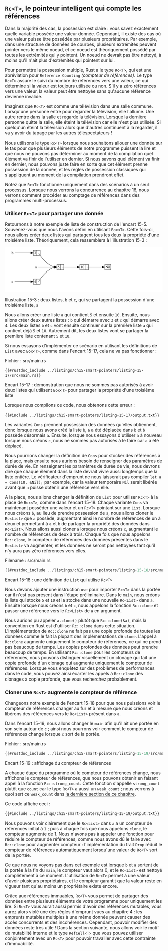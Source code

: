<!--
## `Rc<T>`, the Reference Counted Smart Pointer
-->

## `Rc<T>`, le pointeur intelligent qui compte les références

<!--
In the majority of cases, ownership is clear: you know exactly which variable
owns a given value. However, there are cases when a single value might have
multiple owners. For example, in graph data structures, multiple edges might
point to the same node, and that node is conceptually owned by all of the edges
that point to it. A node shouldn’t be cleaned up unless it doesn’t have any
edges pointing to it.
-->

Dans la majorité des cas, la possession est claire : vous savez exactement
quelle variable possède une valeur donnée. Cependant, il existe des cas où une
valeur puisse être possédée par plusieurs propriétaires. Par exemple, dans une
structure de données de courbes, plusieurs extrémités peuvent pointer vers le
même noeud, et ce noeud est théoriquement possédé par toutes les extrémités qui
y pointent. Un noeud ne devrait pas être nettoyé, à moins qu'il n'ait plus
d'extrémités qui pointent sur lui.

<!--
To enable multiple ownership, Rust has a type called `Rc<T>`, which is an
abbreviation for *reference counting*. The `Rc<T>` type keeps track of the
number of references to a value which determines whether or not a value is
still in use. If there are zero references to a value, the value can be cleaned
up without any references becoming invalid.
-->

Pour permettre la possession multiple, Rust a le type `Rc<T>`, qui est une
abréviation pour `Reference Counting` *(compteur de références)*. Le type
`Rc<T>` assure le suivi du nombre de références vers une valeur, ce qui
détermine si la valeur est toujours utilisée ou non. S'il y a zéro références
vers une valeur, la valeur peut être nettoyée sans qu'aucune référence devienne
invalide.

<!--
Imagine `Rc<T>` as a TV in a family room. When one person enters to watch TV,
they turn it on. Others can come into the room and watch the TV. When the last
person leaves the room, they turn off the TV because it’s no longer being used.
If someone turns off the TV while others are still watching it, there would be
uproar from the remaining TV watchers!
-->

Imaginez que `Rc<T>` est comme une télévision dans une salle commune. Lorsqu'une
personne entre pour regarder la télévision, elle l'allume. Une autre rentre dans
la salle et regarde la télévision. Lorsque la dernière personne quitte la salle,
elle éteint la télévision car elle n'est plus utilisée. Si quelqu'un éteint la
télévision alors que d'autres continuent à la regarder, il va y avoir du tapage
par les autres téléspectateurs !

<!--
We use the `Rc<T>` type when we want to allocate some data on the heap for
multiple parts of our program to read and we can’t determine at compile time
which part will finish using the data last. If we knew which part would finish
last, we could just make that part the data’s owner, and the normal ownership
rules enforced at compile time would take effect.
-->

Nous utilisons le type `Rc<T>` lorsque nous souhaitons allouer une donnée sur le
tas pour que plusieurs éléments de notre programme puissent la lire et que nous
ne pouvons pas déterminer au moment de la compilation quel élément va finir de
l'utiliser en dernier. Si nous savons quel élément va finir en dernier, nous
pouvons juste faire en sorte que cet élément prenne possession de la donnée, et
les règles de possession classiques qui s'appliquent au moment de la compilation
prendront effet.

<!--
Note that `Rc<T>` is only for use in single-threaded scenarios. When we discuss
concurrency in Chapter 16, we’ll cover how to do reference counting in
multithreaded programs.
-->

Notez que `Rc<T>` fonctionne uniquement dans des scénarios à un seul processus.
Lorsque nous verrons la concurrence au chapitre 16, nous verrons comment
procéder au comptage de références dans des programmes multi-processus.

<!--
### Using `Rc<T>` to Share Data
-->

### Utiliser `Rc<T>` pour partager une donnée

<!--
Let’s return to our cons list example in Listing 15-5. Recall that we defined
it using `Box<T>`. This time, we’ll create two lists that both share ownership
of a third list. Conceptually, this looks similar to Figure 15-3:
-->

Retournons à notre exemple de liste de construction de l'encart 15-5.
Souvenez-vous que nous l'avons défini en utilisant `Box<T>`. Cette fois-ci, nous
allons créer deux listes qui partagent tous les deux la propriété d'une
troisième liste. Théoriquement, cela ressemblera à l'illustration 15-3 :

<!-- markdownlint-disable -->
<!--
<img alt="Two lists that share ownership of a third list" src="img/trpl15-03.svg" class="center" />
-->
<!-- markdownlint-restore -->

<img
    alt="Deux listes qui se partagent la propriété d'une troisième liste"
    src="img/trpl15-03.svg"
    class="center" />

<!--
<span class="caption">Figure 15-3: Two lists, `b` and `c`, sharing ownership of
a third list, `a`</span>
-->

<span class="caption">Illustration 15-3 : deux listes, `b` et `c`, qui se
partagent la possession d'une troisième liste, `a`</span>

<!--
We’ll create list `a` that contains 5 and then 10. Then we’ll make two more
lists: `b` that starts with 3 and `c` that starts with 4. Both `b` and `c`
lists will then continue on to the first `a` list containing 5 and 10. In other
words, both lists will share the first list containing 5 and 10.
-->

Nous allons créer une liste `a` qui contient `5` et ensuite `10`. Ensuite, nous
allons créer deux autres listes : `b` qui démarre avec `3` et `c` qui démarre
avec `4`. Les deux listes `b` et `c` vont ensuite continuer sur la première
liste `a` qui contient déjà `5` et `10`. Autrement dit, les deux listes vont se
partager la première liste contenant `5` et `10`.

<!--
Trying to implement this scenario using our definition of `List` with `Box<T>`
won’t work, as shown in Listing 15-17:
-->

Si nous essayons d'implémenter ce scénario en utilisant les définitions de
`List` avec `Box<T>`, comme dans l'encart 15-17, cela ne va pas fonctionner :

<!--
<span class="filename">Filename: src/main.rs</span>
-->

<span class="filename">Fichier : src/main.rs</span>

<!--
```rust,ignore,does_not_compile
{{#rustdoc_include ../listings-sources/ch15-smart-pointers/listing-15-17/src/main.rs}}
```
-->

```rust,ignore,does_not_compile
{{#rustdoc_include ../listings/ch15-smart-pointers/listing-15-17/src/main.rs}}
```


<!--
<span class="caption">Listing 15-17: Demonstrating we’re not allowed to have
two lists using `Box<T>` that try to share ownership of a third list</span>
-->

<span class="caption">Encart 15-17 : démonstration que nous ne sommes pas
autorisés à avoir deux listes qui utilisent `Box<T>` pour partager la propriété
d'une troisième liste</span>

<!--
When we compile this code, we get this error:
-->

Lorsque nous compilons ce code, nous obtenons cette erreur :

<!--
```console
{{#include ../listings-sources/ch15-smart-pointers/listing-15-17/output.txt}}
```
-->

```console
{{#include ../listings/ch15-smart-pointers/listing-15-17/output.txt}}
```

<!--
The `Cons` variants own the data they hold, so when we create the `b` list, `a`
is moved into `b` and `b` owns `a`. Then, when we try to use `a` again when
creating `c`, we’re not allowed to because `a` has been moved.
-->

Les variantes `Cons` prennent possession des données qu'elles obtiennent, donc
lorsque nous avons créé la liste `b`, `a` a été déplacée dans `b` et `b` possède
désormais `a`. Ensuite, lorsque nous essayons d'utiliser `a` à nouveau lorsque
nous créons `c`, nous ne sommes pas autorisés à le faire car `a` a été déplacé.

<!--
We could change the definition of `Cons` to hold references instead, but then
we would have to specify lifetime parameters. By specifying lifetime
parameters, we would be specifying that every element in the list will live at
least as long as the entire list. The borrow checker wouldn’t let us compile
`let a = Cons(10, &Nil);` for example, because the temporary `Nil` value would
be dropped before `a` could take a reference to it.
-->

Nous pourrions changer la définition de `Cons` pour stocker des références à la
place, mais ensuite nous aurions besoin de renseigner des paramètres de durée de
vie. En renseignant les paramètres de durée de vie, nous devrons dire que chaque
élément dans la liste devrait vivre aussi longtemps que la liste entière. Le
vérificateur d'emprunt ne nous laisserait pas compiler `let a = Cons(10, &Nil);`
par exemple, car la valeur temporaire `Nil` serait libérée avant que `a` puisse
obtenir une référence vers elle.

<!--
Instead, we’ll change our definition of `List` to use `Rc<T>` in place of
`Box<T>`, as shown in Listing 15-18. Each `Cons` variant will now hold a value
and an `Rc<T>` pointing to a `List`. When we create `b`, instead of taking
ownership of `a`, we’ll clone the `Rc<List>` that `a` is holding, thereby
increasing the number of references from one to two and letting `a` and `b`
share ownership of the data in that `Rc<List>`. We’ll also clone `a` when
creating `c`, increasing the number of references from two to three. Every time
we call `Rc::clone`, the reference count to the data within the `Rc<List>` will
increase, and the data won’t be cleaned up unless there are zero references to
it.
-->

A la place, nous allons changer la définition de `List` pour utiliser `Rc<T>` à
la place de `Box<T>`, comme dans l'encart 15-18. Chaque variante `Cons` va
maintenant posséder une valeur et un `Rc<T>` pointant sur une `List`. Lorsque
nous créons `b`, au lieu de prendre possession de `a`, nous allons cloner le
`Rc<List>` que `a` possède, augmentant ainsi le nombre de références de un à
deux et permettant à `a` et `b` de partager la propriété des données dans
`Rc<List>`. Nous allons aussi cloner `a` lorsque nous créons `c`, augmentant le
nombre de références de deux à trois. Chaque fois que nous appelons `Rc::clone`,
le compteur de références des données présentes dans le `Rc<List>` va augmenter,
et les données ne seront pas nettoyées tant qu'il n'y aura pas zéro références
vers elles.

<!--
<span class="filename">Filename: src/main.rs</span>
-->

<span class="filename">Filename : src/main.rs</span>

<!--
```rust
{{#rustdoc_include ../listings-sources/ch15-smart-pointers/listing-15-18/src/main.rs}}
```
-->

```rust
{{#rustdoc_include ../listings/ch15-smart-pointers/listing-15-18/src/main.rs}}
```

<!--
<span class="caption">Listing 15-18: A definition of `List` that uses
`Rc<T>`</span>
-->

<span class="caption">Encart 15-18 : une définition de `List` qui utilise
`Rc<T>`</span>

<!--
We need to add a `use` statement to bring `Rc<T>` into scope because it’s not
in the prelude. In `main`, we create the list holding 5 and 10 and store it in
a new `Rc<List>` in `a`. Then when we create `b` and `c`, we call the
`Rc::clone` function and pass a reference to the `Rc<List>` in `a` as an
argument.
-->

Nous devons ajouter une instruction `use` pour importer `Rc<T>` dans la portée
car il n'est pas présent dans l'étape préliminaire. Dans le `main`, nous créons
la liste qui stocke `5` et `10` et la stocke dans une nouvelle `Rc<List>` dans
`a`. Ensuite lorsque nous créons `b` et `c`, nous appelons la fonction
`Rc::clone` et passer une référence vers le `Rc<List>` de `a` en argument.

<!--
We could have called `a.clone()` rather than `Rc::clone(&a)`, but Rust’s
convention is to use `Rc::clone` in this case. The implementation of
`Rc::clone` doesn’t make a deep copy of all the data like most types’
implementations of `clone` do. The call to `Rc::clone` only increments the
reference count, which doesn’t take much time. Deep copies of data can take a
lot of time. By using `Rc::clone` for reference counting, we can visually
distinguish between the deep-copy kinds of clones and the kinds of clones that
increase the reference count. When looking for performance problems in the
code, we only need to consider the deep-copy clones and can disregard calls to
`Rc::clone`.
-->

Nous aurions pu appeler `a.clone()` plutôt que `Rc::clone(&a)`, mais la
convention en Rust est d'utiliser `Rc::clone` dans cette situation.
L'implémentation de `Rc::clone` ne fait pas une copie profonde de toutes les
données comme le fait la plupart des implémentations de `clone`. L'appel à
`Rc:clone` augmente uniquement le compteur de références, ce qui ne prend pas
beaucoup de temps. Les copies profondes des données peut prendre beaucoup de
temps. En utilisant `Rc::clone` pour les compteurs de références, nous pouvons
distinguer visuellement un clonage qui fait une copie profonde d'un clonage qui
augmente uniquement le compteur de références. Lorsque vous enquêtez sur des
problèmes de performances dans le code, vous pouvez ainsi écarter les appels à
`Rc::clone` des clonages à copie profonde, que vous recherchez probablement.

<!--
### Cloning an `Rc<T>` Increases the Reference Count
-->

### Cloner une `Rc<T>` augmente le compteur de référence

<!--
Let’s change our working example in Listing 15-18 so we can see the reference
counts changing as we create and drop references to the `Rc<List>` in `a`.
-->

Changeons notre exemple de l'encart 15-18 pour que nous puissions voir le
compteur de références changer au fur et à mesure que nous créons et libérons
des références vers le `Rc<List>` présent dans `a`.

<!--
In Listing 15-19, we’ll change `main` so it has an inner scope around list `c`;
then we can see how the reference count changes when `c` goes out of scope.
-->

Dans l'encart 15-19, nous allons changer le `main` afin qu'il ait une portée
en son sein autour de `c` ; ainsi nous pourrons voir comment le compteur de
références change lorsque `c` sort de la portée.

<!--
<span class="filename">Filename: src/main.rs</span>
-->

<span class="filename">Fichier : src/main.rs</span>

<!--
```rust
{{#rustdoc_include ../listings-sources/ch15-smart-pointers/listing-15-19/src/main.rs:here}}
```
-->

```rust
{{#rustdoc_include ../listings/ch15-smart-pointers/listing-15-19/src/main.rs:here}}
```

<!--
<span class="caption">Listing 15-19: Printing the reference count</span>
-->

<span class="caption">Encart 15-19 : affichage du compteur de références</span>

<!--
At each point in the program where the reference count changes, we print the
reference count, which we can get by calling the `Rc::strong_count` function.
This function is named `strong_count` rather than `count` because the `Rc<T>`
type also has a `weak_count`; we’ll see what `weak_count` is used for in the
[“Preventing Reference Cycles: Turning an `Rc<T>` into a
`Weak<T>`”][preventing-ref-cycles]<!-- ignore -- > section.
-->

A chaque étape du programme où le compteur de références change, nous affichons
le compteur de références, que nous pouvons obtenir en faisant appel à la
fonction `Rc::strong_count`. Cette fonction s'appelle `strong_count` plutôt que
`count` car le type `Rc<T>` a aussi un `weak_count` ; nous verrons à quoi sert
ce `weak_count` dans
[la dernière section de ce chapitre][preventing-ref-cycles]<!-- ignore -->.

<!--
This code prints the following:
-->

Ce code affiche ceci :

<!--
```console
{{#include ../listings-sources/ch15-smart-pointers/listing-15-19/output.txt}}
```
-->

```console
{{#include ../listings/ch15-smart-pointers/listing-15-19/output.txt}}
```

<!--
We can see that the `Rc<List>` in `a` has an initial reference count of 1; then
each time we call `clone`, the count goes up by 1. When `c` goes out of scope,
the count goes down by 1. We don’t have to call a function to decrease the
reference count like we have to call `Rc::clone` to increase the reference
count: the implementation of the `Drop` trait decreases the reference count
automatically when an `Rc<T>` value goes out of scope.
-->

Nous pouvons voir clairement que le `Rc<List>` dans `a` a un compteur de
références initial à `1` ; puis à chaque fois que nous appelons `clone`, le
compteur augmente de 1. Nous n'avons pas à appeler une fonction pour réduire le
compteur de références, comme nous avons dû le faire avec `Rc::clone` pour
augmenter compteur : l'implémentation du trait `Drop` réduit le compteur de
références automatiquement lorsqu'une valeur de `Rc<T>` sort de la portée.

<!--
What we can’t see in this example is that when `b` and then `a` go out of scope
at the end of `main`, the count is then 0, and the `Rc<List>` is cleaned up
completely at that point. Using `Rc<T>` allows a single value to have
multiple owners, and the count ensures that the value remains valid as long as
any of the owners still exist.
-->

Ce que nous ne voyons pas dans cet exemple est lorsque `b` et `a` sortent de la
portée à la fin du `main`, le compteur vaut alors 0, et le `Rc<List>` est
nettoyé complètement à ce moment. L'utilisation de `Rc<T>` permet à une valeur
d'avoir plusieurs propriétaires, et le compteur garantit que la valeur reste
en vigueur tant qu'au moins un propriétaire existe encore.

<!--
Via immutable references, `Rc<T>` allows you to share data between multiple
parts of your program for reading only. If `Rc<T>` allowed you to have multiple
mutable references too, you might violate one of the borrowing rules discussed
in Chapter 4: multiple mutable borrows to the same place can cause data races
and inconsistencies. But being able to mutate data is very useful! In the next
section, we’ll discuss the interior mutability pattern and the `RefCell<T>`
type that you can use in conjunction with an `Rc<T>` to work with this
immutability restriction.
-->

Grâce aux références immuables, `Rc<T>` vous permet de partager des données
entre plusieurs éléments de votre programme pour uniquement les lire. Si `Rc<T>`
vous aurait aussi permis d'avoir des références mutables, vous aurez alors
violé une des règles d'emprunt vues au chapitre 4 : les emprunts mutables
multiples à une même donnée peuvent causer des accès concurrents et des
incohérences. Cependant, pouvoir modifier des données reste très utile ! Dans la
section suivante, nous allons voir le motif de mutabilité interne et le type
`RefCell<T>` que vous pouvez utiliser conjointement avec un `Rc<T>` pour pouvoir
travailler avec cette contrainte d'immuabilité.

<!-- markdownlint-disable -->
<!--
[preventing-ref-cycles]: ch15-06-reference-cycles.html#preventing-reference-cycles-turning-an-rct-into-a-weakt
-->
<!-- markdownlint-restore -->

[preventing-ref-cycles]: ch15-06-reference-cycles.html
